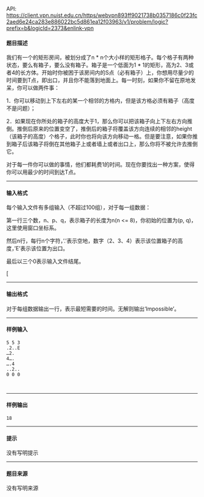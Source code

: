 API: https://client.vpn.nuist.edu.cn/https/webvpn893ff9021738b0357186c0f23fc2aed6e24ca283e886022bc5d861ea12f03963/v1/problem/logic?prefix=b&logicId=2373&enlink-vpn

#### 题目描述

我们有一个的矩形房间，被划分成了n \* n个大小样的矩形格子。每个格子有两种状态，要么有箱子，要么没有箱子。箱子是一个低面为1 \* 1的矩形，高为2、3或者4的长方体。开始时你被困于该房间内的S点（必有箱子）上，你想用尽量少的时间要到T点，即出口，并且你不能落到地面上。每一时刻，如果你不留在原地发呆，你可以做两件事：

1．你可以移动到上下左右的某一个相邻的方格内，但是该方格必须有箱子（高度不是问题）；

2．如果现在你所处的箱子的高度大于1，那么你可以把该箱子向上下左右方向推倒。推倒后原来的位置变空了，推倒后的箱子将覆盖该方向连续的相邻的height（该箱子的高度）个格子，此时你也将向该方向移动一格。但是要注意，如果你推到箱子后该箱子将倒在其他箱子上或者墙上或者出口上，那么你将不被允许去推倒它。

对于每一件你可以做的事情，他们都耗费1的时间。现在你要找出一种方案，使得你可以用最少的时间到达T点。

---

#### 输入格式

每个输入文件有多组输入（不超过100组），对于每一组数据：

第一行三个数，n、p、q，表示箱子的长度为n(n <= 8)，你初始的位置为(p, q)，这里使用窗口坐标系。

然后n行，每行n个字符，’.’表示空地，数字（2、3、4）表示该位置箱子的高度，’E’表示该位置为出口。

最后以三个0表示输入文件结尾。

\[

---

#### 输出格式

对于每组数据输出一行，表示最短需要的时间。无解则输出‘Impossible’。

---

#### 样例输入
```
5 5 3
.2..E
…2.
4….
….4
..2..
0 0 0
 
 
```

---

#### 样例输出
```
18

```

---

#### 提示

没有写明提示

---

#### 题目来源

没有写明来源